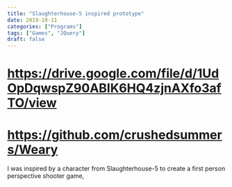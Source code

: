 ```yaml
---
title: "Slaughterhouse-5 inspired prototype"
date: 2019-10-11
categories: ["Programs"]
tags: ["Games", "JQuery"]
draft: false
---
```


# https://drive.google.com/file/d/1UdOpDqwspZ90ABIK6HQ4zjnAXfo3afTO/view
# https://github.com/crushedsummers/Weary

I was inspired by a character from Slaughterhouse-5 to create a first person perspective shooter game,
